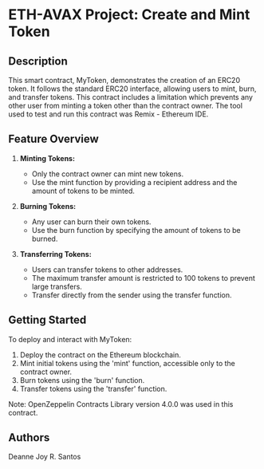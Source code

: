 # ETH-AVAX Project: Create and Mint Token
## Description
This smart contract, MyToken, demonstrates the creation of an ERC20 token. It follows the standard ERC20 interface, allowing users to mint, burn, and transfer tokens. This contract includes a limitation which prevents any other user from minting a token other than the contract owner. The tool used to test and run this contract was Remix - Ethereum IDE.

## Feature Overview
1. **Minting Tokens:**
    - Only the contract owner can mint new tokens.
    - Use the mint function by providing a recipient address and the amount of tokens to be minted.

2. **Burning Tokens:**
    - Any user can burn their own tokens.
    - Use the burn function by specifying the amount of tokens to be burned.

4. **Transferring Tokens:**
    - Users can transfer tokens to other addresses.
    - The maximum transfer amount is restricted to 100 tokens to prevent large transfers.
    - Transfer directly from the sender using the transfer function.

## Getting Started
To deploy and interact with MyToken:

1. Deploy the contract on the Ethereum blockchain.
2. Mint initial tokens using the 'mint' function, accessible only to the contract owner.
3. Burn tokens using the 'burn' function.
4. Transfer tokens using the 'transfer' function.

Note: OpenZeppelin Contracts Library version 4.0.0 was used in this contract.

## Authors
Deanne Joy R. Santos
